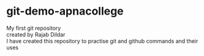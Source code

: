 # git-demo-apnacollege

My first git repository
<br>
created by Rajab Dildar
<br>
I have created this repository to practise git and github commands and their uses
